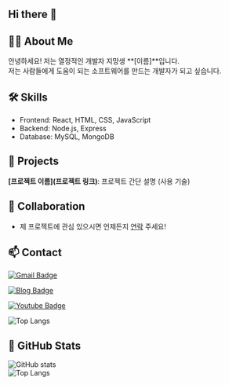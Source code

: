 ## Hi there 👋

<!--
**quartzwest/quartzwest** is a ✨ _special_ ✨ repository because its `README.md` (this file) appears on your GitHub profile.

Here are some ideas to get you started:

- 🔭 I’m currently working on ...
- 🌱 I’m currently learning ...
- 👯 I’m looking to collaborate on ...
- 🤔 I’m looking for help with ...
- 💬 Ask me about ...
- 📫 How to reach me: ...
- 😄 Pronouns: ...
- ⚡ Fun fact: ...
-->
## 👩‍💻 About Me
안녕하세요! 저는 열정적인 개발자 지망생 **[이름]**입니다.  
저는 사람들에게 도움이 되는 소프트웨어를 만드는 개발자가 되고 싶습니다.  

## 🛠 Skills
- Frontend: React, HTML, CSS, JavaScript  
- Backend: Node.js, Express  
- Database: MySQL, MongoDB
## 💼 Projects
**[프로젝트 이름](프로젝트 링크)**: 프로젝트 간단 설명 (사용 기술)

## 🤝 Collaboration
- 제 프로젝트에 관심 있으시면 언제든지 [연락](si2507923@gmail.com) 주세요!

## 📫 Contact 
[![Gmail Badge](https://img.shields.io/badge/Gmail-d14836?style=flat-square&logo=Gmail&logoColor=white&link=mailto:snugyun01@gmail.com)](si2507923@gmail.com)

[![Blog Badge](http://img.shields.io/badge/-Blog-black?style=flat-square&logo=github&link=https://zzsza.github.io/)](https://blog.naver.com/roszily)
 
  [![Youtube Badge](https://img.shields.io/badge/Youtube-ff0000?style=flat-square&logo=youtube&link=https://www.youtube.com/c/kyleschool)](https://youtube.com/channel/UCBIvR-Cd5p5bi82pLu9n94w?si=Ne6HmSBR0j8AruRh)

![Top Langs](https://github-readme-stats.vercel.app/api/top-langs/?username=yourusername&layout=compact)  

## 🔗 GitHub Stats  
![GitHub stats](https://github-readme-stats.vercel.app/api?username=yourusername&show_icons=true)  
![Top Langs](https://github-readme-stats.vercel.app/api/top-langs/?username=yourusername&layout=compact)  

